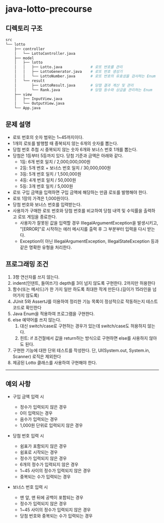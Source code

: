 # java-lotto-precourse

## 디렉토리 구조

```bash
src
└── lotto
    ├── controller
    │   └── LottoController.java    
    ├── model
    │   ├── lotto
    │   │   ├── Lotto.java             # 로또 번호를 관리
    │   │   ├── LottoGenerator.java    # 로또 번호 생성기
    │   │   └── LottoNumber.java       # 로또 번호의 유효성을 검사하는 Enum
    │   └── result
    │       ├── LottoResult.java       # 당첨 결과 계산 및 관리
    │       └── Rank.java              # 당첨 등수와 상금을 관리하는 Enum
    ├── view
    │   ├── InputView.java             
    │   └── OutputView.java   
    └── App.java                
```

## 문제 설명

- 로또 번호의 숫자 범위는 1~45까지이다.
- 1개의 로또를 발행할 때 중복되지 않는 6개의 숫자를 뽑는다.
- 당첨 번호 추첨 시 중복되지 않는 숫자 6개와 보너스 번호 1개를 뽑는다.
- 당첨은 1등부터 5등까지 있다. 당첨 기준과 금액은 아래와 같다.
  - 1등: 6개 번호 일치 / 2,000,000,000원
  - 2등: 5개 번호 + 보너스 번호 일치 / 30,000,000원
  - 3등: 5개 번호 일치 / 1,500,000원
  - 4등: 4개 번호 일치 / 50,000원
  - 5등: 3개 번호 일치 / 5,000원
- 로또 구입 금액을 입력하면 구입 금액에 해당하는 만큼 로또를 발행해야 한다.
- 로또 1장의 가격은 1,000원이다.
- 당첨 번호와 보너스 번호를 입력받는다.
- 사용자가 구매한 로또 번호와 당첨 번호를 비교하여 당첨 내역 및 수익률을 출력하고 로또 게임을 종료한다.
  - 사용자가 잘못된 값을 입력할 경우 IllegalArgumentException을 발생시키고, "[ERROR]"로 시작하는 에러 메시지를 출력 후 그 부분부터 입력을 다시 받는다.
  - Exception이 아닌 IllegalArgumentException, IllegalStateException 등과 같은 명확한 유형을 처리한다.

## 프로그래밍 조건
1. 3항 연산자를 쓰지 않는다.
2. indent(인덴트, 들여쓰기) depth를 3이 넘지 않도록 구현한다. 2까지만 허용한다
3. 함수(또는 메서드)가 한 가지 일만 하도록 최대한 작게 만든다.(길이가 15라인을 넘어가지 않도록)
4. JUnit 5와 AssertJ를 이용하여 정리한 기능 목록이 정상적으로 작동하는지 테스트 코드로 확인한다
5. Java Enum을 적용하여 프로그램을 구현한다.
6. else 예약어를 쓰지 않는다. 
   1. 대신 switch/case로 구현하는 경우가 있는데 switch/case도 허용하지 않는다.
   2. 힌트: if 조건절에서 값을 return하는 방식으로 구현하면 else를 사용하지 않아도 된다.
7. 구현한 기능에 대한 단위 테스트를 작성한다. 단, UI(System.out, System.in, Scanner) 로직은 제외한다
8. 제공된 Lotto 클래스를 사용하여 구현해야 한다.

---



## 예외 사항

- 구입 금액 입력 시
    - 정수가 입력되지 않은 경우
    - 0이 입력되는 경우
    - 음수가 입력되는 경우
    - 1,000원 단위로 입력되지 않은 경우


- 당첨 번호 입력 시
    - 쉼표가 포함되지 않은 경우
    - 쉼표로 시작되는 경우
    - 정수가 입력되지 않은 경우
    - 6개의 정수가 입력되지 않은 경우
    - 1~45 사이의 정수가 입력되지 않은 경우
    - 중복되는 수가 입력되는 경우


- 보너스 번호 입력 시
    - 맨 앞, 맨 뒤에 공백이 포함되는 경우
    - 정수가 입력되지 않은 경우
    - 1~45 사이의 정수가 입력되지 않은 경우
    - 당첨 번호와 중복되는 수가 입력되는 경우